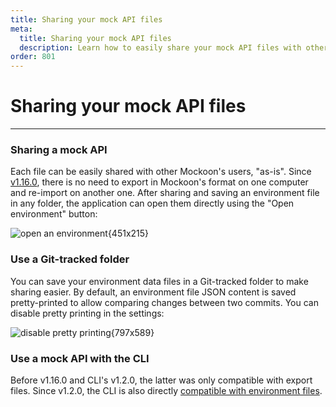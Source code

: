 ```yaml
---
title: Sharing your mock API files
meta:
  title: Sharing your mock API files
  description: Learn how to easily share your mock API files with other mockoon users, or use them with the CLI, and setup a git repository
order: 801
---
```


# Sharing your mock API files

---

### Sharing a mock API

Each file can be easily shared with other Mockoon's users, "as-is". Since [v1.16.0](https://github.com/mockoon/mockoon/releases/tag/v1.16.0), there is no need to export in Mockoon's format on one computer and re-import on another one.
After sharing and saving an environment file in any folder, the application can open them directly using the "Open environment" button:

![open an environment{451x215}](/images/docs/open-environment.png)

### Use a Git-tracked folder

You can save your environment data files in a Git-tracked folder to make sharing easier. By default, an environment file JSON content is saved pretty-printed to allow comparing changes between two commits.
You can disable pretty printing in the settings:

![disable pretty printing{797x589}](/images/docs/storage-pretty-printing.png)

### Use a mock API with the CLI

Before v1.16.0 and CLI's v1.2.0, the latter was only compatible with export files. Since v1.2.0, the CLI is also directly [compatible with environment files](https://github.com/mockoon/cli#use-a-mockoon-environment-file-preferred-method).
